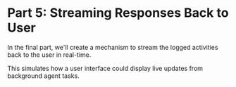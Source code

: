 # Part 5: Streaming Responses Back to User

In the final part, we'll create a mechanism to stream the logged activities back to the user in real-time.

This simulates how a user interface could display live updates from background agent tasks.